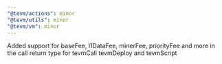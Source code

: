 ```yaml
---
"@tevm/actions": minor
"@tevm/utils": minor
"@tevm/vm": minor
---
```


Added support for baseFee, l1DataFee, minerFee, priorityFee and more in the call return type for tevmCall tevmDeploy and tevmScript
